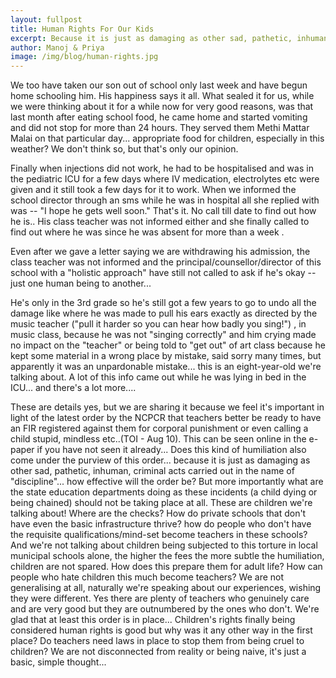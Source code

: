```yaml
---
layout: fullpost
title: Human Rights For Our Kids
excerpt: Because it is just as damaging as other sad, pathetic, inhuman, criminal acts carried out in the name of discipline - Manoj & Priya
author: Manoj & Priya
image: /img/blog/human-rights.jpg
---
```

We too have taken our son out of school only last week and have begun home schooling him. His happiness says it all. What sealed it for us, while we were thinking about it for a while now for very good reasons, was that last month after eating school food, he came home and started vomiting and did not stop for more than 24 hours. They served them Methi Mattar Malai on that particular day... appropriate food for children, especially in this weather? We don't think so, but that's only our opinion.

Finally when injections did not work, he had to be hospitalised and was in the pediatric ICU for a few days where IV medication, electrolytes etc were given and it still took a few days for it to work. When we informed the school director through an sms while he was in hospital all she replied with was -- "I hope he gets well soon." That's it. No call till date to find out how he is.. His class teacher was not informed either and she finally called to find out where he was since he was absent for more than a week .

Even after we gave a letter saying we are withdrawing his admission, the class teacher was not informed and the principal/counsellor/director of this school with a "holistic approach" have still not called to ask if he's okay -- just one human being to another...

He's only in the 3rd grade so he's still got a few years to go to undo all the damage like where he was made to pull his ears exactly as directed by the music teacher ("pull it harder so you can hear how badly you sing!") , in music class, because he was not "singing correctly" and him crying made no impact on the "teacher" or being told to "get out" of art class because he kept some material in a wrong place by mistake, said sorry many times, but apparently it was an unpardonable mistake... this is an eight-year-old we're talking about. A lot of this info came out while he was lying in bed in the ICU... and there's a lot more....

These are details yes, but we are sharing it because we feel it's important in light of the latest order by the NCPCR that teachers better be ready to have an FIR registered against them for corporal punishment or even calling a child stupid, mindless etc..(TOI - Aug 10). This can be seen online in the e-paper if you have not seen it already... Does this kind of humiliation also come under the purview of this order... because it is just as damaging as other sad, pathetic, inhuman, criminal acts carried out in the name of "discipline"... how effective will the order be? But more importantly what are the state education departments doing as these incidents (a child dying or being chained) should not be taking place at all. These are children we're talking about! Where are the checks? How do private schools that don't have even the basic infrastructure thrive? how do people who don't have the requisite qualifications/mind-set become teachers in these schools? And we're not talking about children being subjected to this torture in local municipal schools alone, the higher the fees the more subtle the humiliation, children are not spared. How does this prepare them for adult life? How can people who hate children this much become teachers? We are not generalising at all, naturally we're speaking about our experiences, wishing they were different. Yes there are plenty of teachers who genuinely care and are very good but they are outnumbered by the ones who don't. We're glad that at least this order is in place... Children's rights finally being considered human rights is good but why was it any other way in the first place? Do teachers need laws in place to stop them from being cruel to children? We are not disconnected from reality or being naive, it's just a basic, simple thought...

